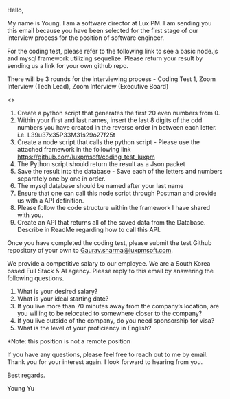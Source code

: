 Hello, 

My name is Young. I am a software director at Lux PM. I am sending you this email because you have been selected for the first stage of our interview process for the position of software engineer. 

For the coding test, please refer to the following link to see a basic node.js and mysql framework utilizing sequelize. Please return your result by sending us a link for your own github repo.

There will be 3 rounds for the interviewing process - Coding Test 1, Zoom Interview (Tech Lead), Zoom Interview (Executive Board)


<<Requirements>>

1. Create a python script that generates the first 20 even numbers from 0.
2. Within your first and last names, insert the last 8 digits of the odd numbers you have created in the reverse order in between each letter.
i.e. L39u37x35P33M31s29o27f25t
3. Create a node script that calls the python script - Please use the attached framework in the following link
https://github.com/luxpmsoft/coding_test_luxpm
4. The Python script should return the result as a Json packet
5. Save the result into the database - Save each of the letters and numbers separately one by one in order.
7. The mysql database should be named after your last name
8. Ensure that one can call this node script through Postman and provide us with a API definition.
9. Please follow the code structure within the framework I have shared with you.
10. Create an API that returns all of the saved data from the Database. Describe in ReadMe regarding how to call this API.
  
Once you have completed the coding test, please submit the test Github repository of your own to Gaurav.sharma@luxpmsoft.com. 

We provide a competitive salary to our employee. We are a South Korea based Full Stack & AI agency.
Please reply to this email by answering the following questions.
1. What is your desired salary?
2. What is your ideal starting date?
3. If you live more than 70 minutes away from the company’s location, are you willing to be relocated to somewhere closer to the company?
4. If you live outside of the company, do you need sponsorship for visa?
5. What is the level of your proficiency in English?

*Note: this position is not a remote position

If you have any questions, please feel free to reach out to me by email.
Thank you for your interest again. I look forward to hearing from you.

Best regards.

Young Yu
